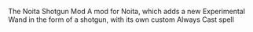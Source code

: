 The Noita Shotgun Mod
A mod for Noita, which adds a new Experimental Wand in the form of a shotgun, with its own custom Always Cast spell
